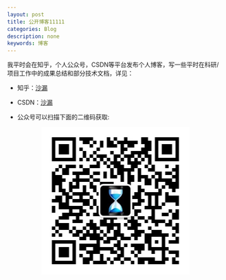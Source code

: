 ```yaml
---
layout: post
title: 公开博客11111
categories: Blog
description: none
keywords: 博客
---
```


我平时会在知乎，个人公众号，CSDN等平台发布个人博客，写一些平时在科研/项目工作中的成果总结和部分技术文档，详见：

- 知乎：[沙漏](https://www.zhihu.com/people/zou-you-50)

- CSDN：[沙漏](https://blog.csdn.net/shakehands2012?spm=1000.2115.3001.5343)

- 公众号可以扫描下面的二维码获取:


<center>
    <img src="/assets/images/qrcode.jpg" alt="picture not found" style="zoom:80%;" />
    <br>
</center>

